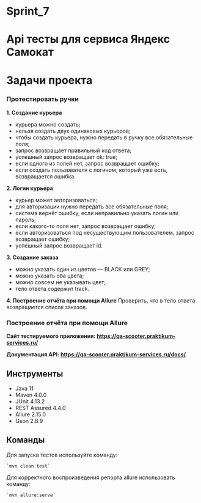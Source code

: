 # Sprint_7

# Api тесты для сервиса Яндекс Самокат

# Задачи проекта
### Протестировать ручки

**1. Создание курьера**
- курьера можно создать;
- нельзя создать двух одинаковых курьеров;
- чтобы создать курьера, нужно передать в ручку все обязательные поля;
- запрос возвращает правильный код ответа;
- успешный запрос возвращает ok: true;
- если одного из полей нет, запрос возвращает ошибку;
- если создать пользователя с логином, который уже есть, возвращается ошибка.

**2. Логин курьера**
- курьер может авторизоваться;
- для авторизации нужно передать все обязательные поля;
- система вернёт ошибку, если неправильно указать логин или пароль;
- если какого-то поля нет, запрос возвращает ошибку;
- если авторизоваться под несуществующим пользователем, запрос возвращает ошибку;
- успешный запрос возвращает id.

**3. Создание заказа**
- можно указать один из цветов — BLACK или GREY;
- можно указать оба цвета;
- можно совсем не указывать цвет;
- тело ответа содержит track.

**4. Построение отчёта при помощи Allure**
   Проверить, что в тело ответа возвращается список заказов.

### Построение отчёта при помощи Allure

**Сайт тестируемого приложения: https://qa-scooter.praktikum-services.ru/**

**Документация API: https://qa-scooter.praktikum-services.ru/docs/**

## Инструменты
- Java 11
- Maven 4.0.0
- JUnit 4.13.2
- REST Assured 4.4.0 
- Allure 2.15.0 
- Gson 2.8.9

## Команды
Для запуска тестов используйте команду:

    `mvn clean test`
Для корректного воспроизведения репорта allure использовать команду:

    `mvn allure:serve`
